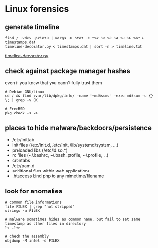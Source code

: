 # Linux forensics

## generate timeline
```
find / -xdev -print0 | xargs -0 stat -c "%Y %X %Z %A %U %G %n" > timestamps.dat
timeline-decorator.py < timestamps.dat | sort -n > timeline.txt
```
[timeline-decorator.py](../tools/timeline-decorator.py)




## check against package manager hashes
even if you know that you cann't fully trust them

```
# Debian GNU/Linux
cd / && find /var/lib/dpkg/info/ -name "*md5sums" -exec md5sum -c {} \; | grep -v OK

# FreeBSD
pkg check -s -a
```




## places to hide malware/backdoors/persistence
* /etc/inittab
* init files (/etc/init.d, /etc/init, /lib/systemd/system, ...)
* preloaded libs (/etc/ld.so.*)
* rc files (~/.bashrc, ~/.bash_profile, ~/.profile, ...)
* crontabs
* /etc/pam.d
* additional files within web applications
* .htaccess bind php to any mimetime/filename





## look for anomalies 
```
# common file informations
file FILEX | grep "not stripped"
strings -a FILEX

# malware sometimes hides as common name, but fail to set same timestamp as other files in directory
ls -ltr

# check the assembly
objdump -M intel -d FILEX
```



